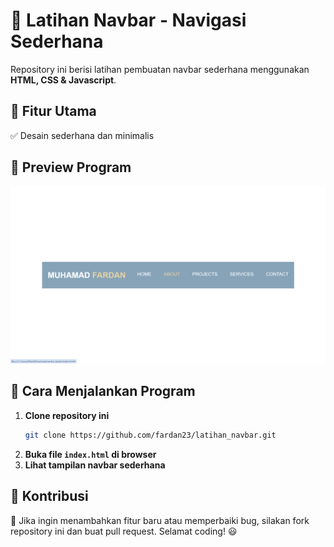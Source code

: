 # 📌 Latihan Navbar - Navigasi Sederhana

Repository ini berisi latihan pembuatan navbar sederhana menggunakan **HTML, CSS & Javascript**.

## 📌 Fitur Utama
✅ Desain sederhana dan minimalis

## 📌 Preview Program

![Navbar Preview](https://github.com/fardan23/latihan_navbar/blob/main/latihan_navbar.png?raw=true)

## 📌 Cara Menjalankan Program
1. **Clone repository ini**
   ```bash
   git clone https://github.com/fardan23/latihan_navbar.git
   ```
2. **Buka file `index.html` di browser**
3. **Lihat tampilan navbar sederhana**

## 📌 Kontribusi
🚀 Jika ingin menambahkan fitur baru atau memperbaiki bug, silakan fork repository ini dan buat pull request. Selamat coding! 😃
